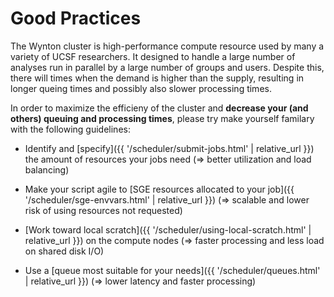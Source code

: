 # Good Practices

The Wynton cluster is high-performance compute resource used by many a variety of UCSF researchers. It designed to handle a large number of analyses run in parallel by a large number of groups and users.  Despite this, there will times when the demand is higher than the supply, resulting in longer queing times and possibly also slower processing times.

In order to maximize the efficieny of the cluster and **decrease your (and others) queuing and processing times**, please try make yourself familary with the following guidelines:

* Identify and [specify]({{ '/scheduler/submit-jobs.html' | relative_url }}) the amount of resources your jobs need (&rArr; better utilization and load balancing)

* Make your script agile to [SGE resources allocated to your job]({{ '/scheduler/sge-envvars.html' | relative_url }}) (&rArr; scalable and lower risk of using resources not requested)

* [Work toward local scratch]({{ '/scheduler/using-local-scratch.html' | relative_url }}) on the compute nodes (&rArr; faster processing and less load on shared disk I/O)

* Use a [queue most suitable for your needs]({{ '/scheduler/queues.html' | relative_url }}) (&rArr; lower latency and faster processing)
